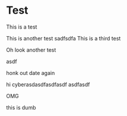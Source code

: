 # Test
This is a test

This is another test
sadfsdfa
This is a third test

Oh look another test

asdf

honk out date again

hi cyberasdasdfasdfasdf
asdfasdf

OMG

this is dumb
